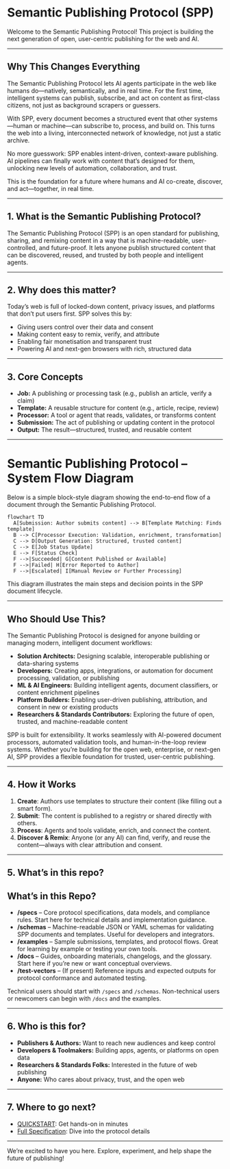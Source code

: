 # Semantic Publishing Protocol (SPP)

Welcome to the Semantic Publishing Protocol! This project is building the next generation of open, user-centric publishing for the web and AI.

---

## Why This Changes Everything

The Semantic Publishing Protocol lets AI agents participate in the web like humans do—natively, semantically, and in real time. For the first time, intelligent systems can publish, subscribe, and act on content as first-class citizens, not just as background scrapers or guessers.

With SPP, every document becomes a structured event that other systems—human or machine—can subscribe to, process, and build on. This turns the web into a living, interconnected network of knowledge, not just a static archive.

No more guesswork: SPP enables intent-driven, context-aware publishing. AI pipelines can finally work with content that’s designed for them, unlocking new levels of automation, collaboration, and trust.

This is the foundation for a future where humans and AI co-create, discover, and act—together, in real time.

---

## 1. What is the Semantic Publishing Protocol?

The Semantic Publishing Protocol (SPP) is an open standard for publishing, sharing, and remixing content in a way that is machine-readable, user-controlled, and future-proof. It lets anyone publish structured content that can be discovered, reused, and trusted by both people and intelligent agents.

---

## 2. Why does this matter?

Today’s web is full of locked-down content, privacy issues, and platforms that don’t put users first. SPP solves this by:
- Giving users control over their data and consent
- Making content easy to remix, verify, and attribute
- Enabling fair monetisation and transparent trust
- Powering AI and next-gen browsers with rich, structured data

---

## 3. Core Concepts

- **Job:** A publishing or processing task (e.g., publish an article, verify a claim)
- **Template:** A reusable structure for content (e.g., article, recipe, review)
- **Processor:** A tool or agent that reads, validates, or transforms content
- **Submission:** The act of publishing or updating content in the protocol
- **Output:** The result—structured, trusted, and reusable content

---

# Semantic Publishing Protocol – System Flow Diagram

Below is a simple block-style diagram showing the end-to-end flow of a document through the Semantic Publishing Protocol.

```mermaid
flowchart TD
  A[Submission: Author submits content] --> B[Template Matching: Finds template]
  B --> C[Processor Execution: Validation, enrichment, transformation]
  C --> D[Output Generation: Structured, trusted content]
  C --> E[Job Status Update]
  E --> F[Status Check]
  F -->|Succeeded| G[Content Published or Available]
  F -->|Failed| H[Error Reported to Author]
  F -->|Escalated| I[Manual Review or Further Processing]
```

This diagram illustrates the main steps and decision points in the SPP document lifecycle.

---

## Who Should Use This?

The Semantic Publishing Protocol is designed for anyone building or managing modern, intelligent document workflows:

- **Solution Architects:** Designing scalable, interoperable publishing or data-sharing systems
- **Developers:** Creating apps, integrations, or automation for document processing, validation, or publishing
- **ML & AI Engineers:** Building intelligent agents, document classifiers, or content enrichment pipelines
- **Platform Builders:** Enabling user-driven publishing, attribution, and consent in new or existing products
- **Researchers & Standards Contributors:** Exploring the future of open, trusted, and machine-readable content

SPP is built for extensibility. It works seamlessly with AI-powered document processors, automated validation tools, and human-in-the-loop review systems. Whether you’re building for the open web, enterprise, or next-gen AI, SPP provides a flexible foundation for trusted, user-centric publishing.

---

## 4. How it Works

1. **Create**: Authors use templates to structure their content (like filling out a smart form).
2. **Submit**: The content is published to a registry or shared directly with others.
3. **Process**: Agents and tools validate, enrich, and connect the content.
4. **Discover & Remix**: Anyone (or any AI) can find, verify, and reuse the content—always with clear attribution and consent.

---


## 5. What’s in this repo?


## What’s in this Repo?

- **/specs** – Core protocol specifications, data models, and compliance rules. Start here for technical details and implementation guidance.
- **/schemas** – Machine-readable JSON or YAML schemas for validating SPP documents and templates. Useful for developers and integrators.
- **/examples** – Sample submissions, templates, and protocol flows. Great for learning by example or testing your own tools.
- **/docs** – Guides, onboarding materials, changelogs, and the glossary. Start here if you’re new or want conceptual overviews.
- **/test-vectors** – (If present) Reference inputs and expected outputs for protocol conformance and automated testing.

Technical users should start with `/specs` and `/schemas`. Non-technical users or newcomers can begin with `/docs` and the examples.

---

## 6. Who is this for?

- **Publishers & Authors:** Want to reach new audiences and keep control
- **Developers & Toolmakers:** Building apps, agents, or platforms on open data
- **Researchers & Standards Folks:** Interested in the future of web publishing
- **Anyone:** Who cares about privacy, trust, and the open web

---

## 7. Where to go next?

- [QUICKSTART](./docs/QUICKSTART.md): Get hands-on in minutes
- [Full Specification](./docs/spec-index.md): Dive into the protocol details

---

We’re excited to have you here. Explore, experiment, and help shape the future of publishing!


